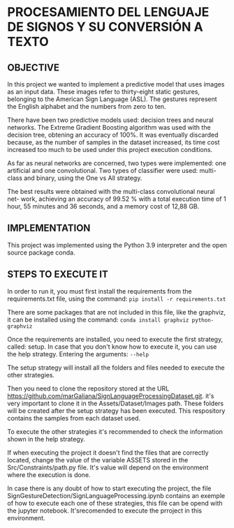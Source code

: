 # PROCESAMIENTO DEL LENGUAJE DE SIGNOS Y SU CONVERSIÓN A TEXTO

## OBJECTIVE
In this project we wanted to implement a predictive model that uses images as an input data. These images refer to thirty-eight static gestures, belonging to the American Sign Language (ASL). The gestures represent the English alphabet and the numbers from zero to ten.

There have been two predictive models used: decision trees and neural networks. The Extreme Gradient Boosting algorithm was used with the decision tree, obtening an accuracy of 100%. It was eventually discarded because, as the number of samples in the dataset increased, its time cost increased too much to be used under this project execution conditions.

As far as neural networks are concerned, two types were implemented: one artificial and one convolutional. Two types of classifier were used: multi-class and binary, using the One vs All strategy.

The best results were obtained with the multi-class convolutional neural net- work, achieving an accuracy of 99.52 % with a total execution time of 1 hour, 55 minutes and 36 seconds, and a memory cost of 12,88 GB.

## IMPLEMENTATION
This project was implemented using the Python 3.9 interpreter and the open source package conda.

## STEPS TO EXECUTE IT
In order to run it, you must first install the requirements from the requirements.txt file, using the command:
``pip install -r requirements.txt``

There are some packages that are not included in this file, like the graphviz, it can be installed using the command:
``conda install graphviz python-graphviz``

Once the requirements are installed, you need to execute the first strategy, called: setup. In case that you don't know how to execute it, you can use the help strategy. Entering the arguments: 
``--help``

The setup strategy will install all the folders and files needed to execute the other strategies.

Then you need to clone the repository stored at the URL https://github.com/marGaliana/SignLanguageProcessingDataset.git. it's very important to clone it in the Assets/Dataset/Images path. These folders will be created after the setup strategy has been executed. This respository contains the samples from each dataset used.

To execute the other strategies it's recommended to check the information shown in the help strategy.

If when executing the project it doesn't find the files that are correctly located, change the value of the variable ASSETS stored in the Src/Constraints/path.py file. It's value will depend on the environment where the execution is done.

In case there is any doubt of how to start executing the project, the file SignGestureDetection/SignLanguageProcessing.ipynb contains an exemple of how to execute each one of these strategies, this file can be opend with the jupyter notebook. It'srecomended to execute the prroject in this environment.
